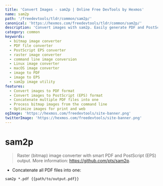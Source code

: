 ```yaml
---
title: 'Convert Images - sam2p | Online Free DevTools by Hexmos'
name: sam2p
path: '/freedevtools/tldr/common/sam2p/'
canonical: 'https://hexmos.com/freedevtools/tldr/common/sam2p/'
description: 'Convert images with sam2p. Easily generate PDF and PostScript files. A free online image converter, no registration required. Optimize bitmap images now!'
category: common
keywords:
  - bitmap image converter
  - PDF file converter
  - PostScript EPS converter
  - raster image converter
  - command line image conversion
  - Linux image converter
  - macOS image converter
  - image to PDF
  - image to EPS
  - sam2p image utility
features:
  - Convert images to PDF format
  - Convert images to PostScript (EPS) format
  - Concatenate multiple PDF files into one
  - Process bitmap images from the command line
  - Optimize images for print and web
ogImage: 'https://hexmos.com/freedevtools/site-banner.png'
twitterImage: 'https://hexmos.com/freedevtools/site-banner.png'
---
```


# sam2p

> Raster (bitmap) image converter with smart PDF and PostScript (EPS) output.
> More information: <https://github.com/pts/sam2p>.

- Concatenate all PDF files into one:

`sam2p *.pdf {{path/to/output.pdf}}`
